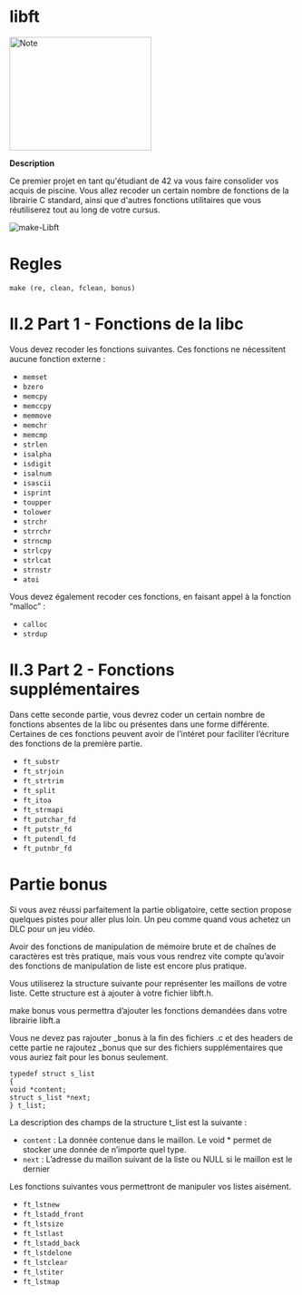 # libft

<img alt="Note" rc="https://user-images.githubusercontent.com/45235527/96751780-e4a25780-13cd-11eb-9d06-aa687ff25143.png" width="250" height="200" />

<strong>Description</strong>

Ce premier projet en tant qu'étudiant de 42 va vous faire consolider vos acquis de piscine. Vous allez 
recoder un certain nombre de fonctions de la librairie C standard, ainsi que d'autres fonctions utilitaires 
que vous réutiliserez tout au long de votre cursus.

![make-Libft](https://user-images.githubusercontent.com/45235527/104592712-eac36f80-566e-11eb-8713-aae03bff77c3.gif)

# Regles

```
make (re, clean, fclean, bonus)
```


# II.2 Part 1 - Fonctions de la libc

Vous devez recoder les fonctions suivantes. Ces fonctions ne nécessitent aucune fonction externe :

- `memset`
- `bzero`
- `memcpy`
- `memccpy`
- `memmove`
- `memchr`
- `memcmp`
- `strlen`
- `isalpha`
- `isdigit`
- `isalnum`
- `isascii`
- `isprint`
- `toupper`
- `tolower`
- `strchr`
- `strrchr`
- `strncmp`
- `strlcpy`
- `strlcat`
- `strnstr`
- `atoi`


Vous devez également recoder ces fonctions, en faisant appel à la fonction “malloc” :

- `calloc`
- `strdup`


# II.3 Part 2 - Fonctions supplémentaires

Dans cette seconde partie, vous devrez coder un certain nombre de fonctions absentes
de la libc ou présentes dans une forme différente. Certaines de ces fonctions peuvent
avoir de l’intéret pour faciliter l’écriture des fonctions de la première partie.

- `ft_substr`
- `ft_strjoin`
- `ft_strtrim`
- `ft_split`
- `ft_itoa`
- `ft_strmapi`
- `ft_putchar_fd`
- `ft_putstr_fd`
- `ft_putendl_fd`
- `ft_putnbr_fd`


# Partie bonus

Si vous avez réussi parfaitement la partie obligatoire, cette section propose quelques
pistes pour aller plus loin. Un peu comme quand vous achetez un DLC pour un jeu vidéo.

Avoir des fonctions de manipulation de mémoire brute et de chaînes de caractères est
très pratique, mais vous vous rendrez vite compte qu’avoir des fonctions de manipulation
de liste est encore plus pratique.

Vous utiliserez la structure suivante pour représenter les maillons de votre liste. Cette
structure est à ajouter à votre fichier libft.h.

make bonus vous permettra d’ajouter les fonctions demandées dans votre librairie
libft.a

Vous ne devez pas rajouter _bonus à la fin des fichiers .c et des headers de cette
partie ne rajoutez _bonus que sur des fichiers supplémentaires que vous auriez fait pour
les bonus seulement.

```
typedef struct s_list
{
void *content;
struct s_list *next;
} t_list;
```

La description des champs de la structure t_list est la suivante :
- `content` : La donnée contenue dans le maillon. Le void * permet de stocker une donnée de n’importe quel type.
- `next` : L’adresse du maillon suivant de la liste ou NULL si le maillon est le dernier

Les fonctions suivantes vous permettront de manipuler vos listes aisément.
- `ft_lstnew`
- `ft_lstadd_front`
- `ft_lstsize`
- `ft_lstlast`
- `ft_lstadd_back`
- `ft_lstdelone`
- `ft_lstclear`
- `ft_lstiter`
- `ft_lstmap`
